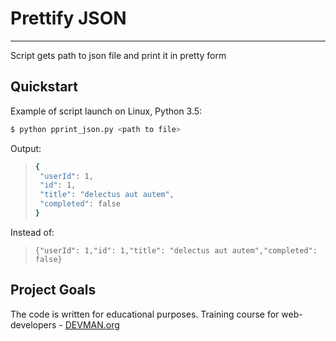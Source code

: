 # Prettify JSON
---
Script gets path to json file and print it in pretty form

## Quickstart

Example of script launch on Linux, Python 3.5:

```bash
$ python pprint_json.py <path to file>
```

Output:
>```bash
>{
>  "userId": 1,
>  "id": 1,
>  "title": "delectus aut autem",
>  "completed": false
>}
>```


Instead of: 
>`{"userId": 1,"id": 1,"title": "delectus aut autem","completed": false}`

## Project Goals

The code is written for educational purposes. Training course for web-developers - [DEVMAN.org](https://devman.org)
